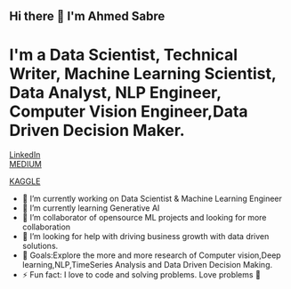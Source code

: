 ## Hi there 👋 I'm Ahmed Sabre 

# I'm a Data Scientist, Technical Writer, Machine Learning Scientist, Data Analyst, NLP Engineer, Computer Vision Engineer,Data Driven Decision Maker.
[LinkedIn](https://www.linkedin.com/in/ahmed-ali-47abbb172/ )  
[MEDIUM](https://medium.com/@ahmadsabry678) 

[KAGGLE](https://www.kaggle.com/ahmadali3)
- 🔭 I’m currently working on Data Scientist & Machine Learning Engineer
- 🌱 I’m currently learning Generative AI
- 👯 I’m collaborator of opensource ML projects and looking for more collaboration
- 🤔 I’m looking for help with driving business growth with data driven solutions.
- 🥅 Goals:Explore the more and more research of Computer vision,Deep learning,NLP,TimeSeries Analysis and Data Driven Decision Making.
- ⚡ Fun fact: I love to code and solving problems. Love problems 💪
